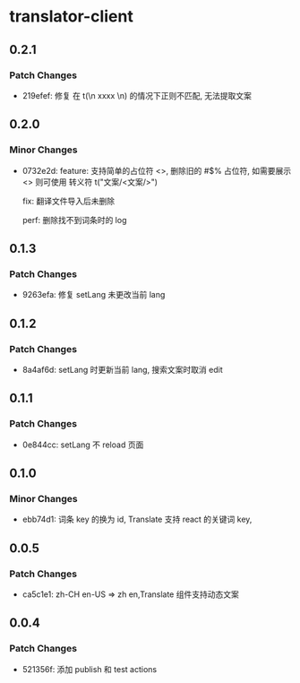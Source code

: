 # translator-client

## 0.2.1

### Patch Changes

-   219efef: 修复 在 t(\n xxxx \n) 的情况下正则不匹配, 无法提取文案

## 0.2.0

### Minor Changes

-   0732e2d: feature: 支持简单的占位符 <>, 删除旧的 #$% 占位符, 如需要展示 <> 则可使用 转义符 t("文案/<文案/>")

    fix: 翻译文件导入后未删除

    perf: 删除找不到词条时的 log

## 0.1.3

### Patch Changes

-   9263efa: 修复 setLang 未更改当前 lang

## 0.1.2

### Patch Changes

-   8a4af6d: setLang 时更新当前 lang, 搜索文案时取消 edit

## 0.1.1

### Patch Changes

-   0e844cc: setLang 不 reload 页面

## 0.1.0

### Minor Changes

-   ebb74d1: 词条 key 的换为 id, Translate 支持 react 的关键词 key,

## 0.0.5

### Patch Changes

-   ca5c1e1: zh-CH en-US => zh en,Translate 组件支持动态文案

## 0.0.4

### Patch Changes

-   521356f: 添加 publish 和 test actions
